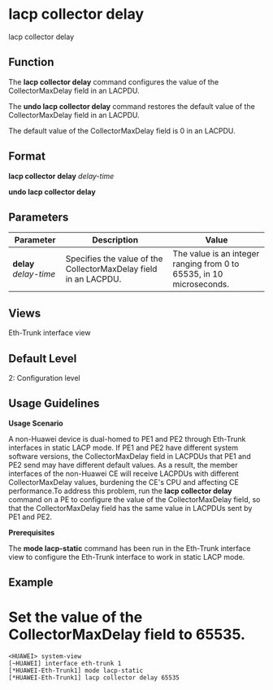 lacp collector delay
====================

lacp collector delay

Function
--------



The **lacp collector delay** command configures the value of the CollectorMaxDelay field in an LACPDU.

The **undo lacp collector delay** command restores the default value of the CollectorMaxDelay field in an LACPDU.



The default value of the CollectorMaxDelay field is 0 in an LACPDU.


Format
------

**lacp collector delay** *delay-time*

**undo lacp collector delay**


Parameters
----------

| Parameter | Description | Value |
| --- | --- | --- |
| **delay** *delay-time* | Specifies the value of the CollectorMaxDelay field in an LACPDU. | The value is an integer ranging from 0 to 65535, in 10 microseconds. |



Views
-----

Eth-Trunk interface view


Default Level
-------------

2: Configuration level


Usage Guidelines
----------------

**Usage Scenario**



A non-Huawei device is dual-homed to PE1 and PE2 through Eth-Trunk interfaces in static LACP mode. If PE1 and PE2 have different system software versions, the CollectorMaxDelay field in LACPDUs that PE1 and PE2 send may have different default values. As a result, the member interfaces of the non-Huawei CE will receive LACPDUs with different CollectorMaxDelay values, burdening the CE's CPU and affecting CE performance.To address this problem, run the **lacp collector delay** command on a PE to configure the value of the CollectorMaxDelay field, so that the CollectorMaxDelay field has the same value in LACPDUs sent by PE1 and PE2.



**Prerequisites**



The **mode lacp-static** command has been run in the Eth-Trunk interface view to configure the Eth-Trunk interface to work in static LACP mode.




Example
-------

# Set the value of the CollectorMaxDelay field to 65535.
```
<HUAWEI> system-view
[~HUAWEI] interface eth-trunk 1
[*HUAWEI-Eth-Trunk1] mode lacp-static
[*HUAWEI-Eth-Trunk1] lacp collector delay 65535

```